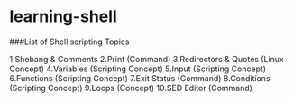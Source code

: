 # learning-shell
###List of Shell scripting Topics

1.Shebang & Comments
2.Print                         (Command)
3.Redirectors & Quotes          (Linux Concept)
4.Variables                     (Scripting Concept)
5.Input                         (Scripting Concept)
6.Functions                     (Scripting Concept)
7.Exit Status                   (Command)
8.Conditions                    (Scripting Concept)
9.Loops                         (Concept)
10.SED Editor                   (Command)